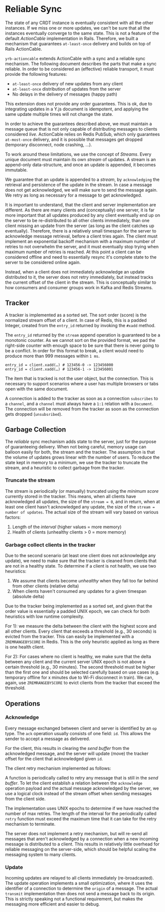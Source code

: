 # Reliable Sync

The state of any CRDT instance is eventually consistent with all the other
instances. If we miss one or more updates, we can't be sure that all the
instances eventually converge to the same state. This is not a feature of the
default *ActionCable* implementation in Rails. Therefore, we built a mechanism
that guarantees `at-least-once` delivery and builds on top of Rails ActionCable.

`yrb-actioncable` extends ActionCable with a sync and a reliable sync mechanism.
The following document describes the parts that make a sync reliable. In order
to be considered an (effective) reliable transport, it must provide the
following features:

- `at-least-once` delivery of new updates from any client
- `at-least-once` distribution of updates from the server
- No delays in the delivery of messages (happy path)

This extension does not provide any order guarantees. This is ok, due to
integrating updates in a Y.js document is idempotent, and applying the same
update multiple times will not change the state.

In order to achieve the guarantees described above, we must maintain a message
queue that is not only capable of distributing messages to clients considered
_live_. ActionCable relies on Redis PubSub, which only guarantees `at-most-once`
delivery, and it is possible that messages get dropped (temporary disconnect,
node crashing, …).

To work around these limitations, we use the concept of _Streams_. Every unique
document must maintain its own _stream_ of updates. A stream is an append-only
data-structure, and once an update is appended, it becomes immutable.

We guarantee that an update is appended to a _stream_, by `acknowledging` the
retrieval and persistence of the update in the stream. In case a message does
not get acknowledged, we will make sure to send the message again. We retry as
long as necessary for a message to get acknowledged.

It is  important to understand, that the client and server implementation
are different. As there are many clients and (conceptually) one server, it is
far more important that all updates produced by any client eventually end up on
the server to be re-distributed to all other clients immediately, than one
client missing an update from the server (as long as the client catches up
eventually).
Therefore, there is a relatively small timespan for the server to acknowledge
message retrieval, before a client tries again. The client must implement an
exponential backoff mechanism with a maximum number of retries to not overwhelm
the server, and it must eventually stop trying when maximum number of retries is
reached. At this point a client can be considered offline and need to
essentially resync it's complete state to the server to be considered online
again.

Instead, when a client does not immediately acknowledge an update distributed to
it, the server does not retry immediately, but instead tracks the current
offset of the client in the stream. This is conceptually similar to how
consumers and consumer groups work in Kafka and Redis Streams.

## Tracker

A tracker is implemented as a sorted set. The sort order (score) is the
normalized stream offset of a client. In case of Redis, this is a padded
Integer, created from the `entry_id` returned by invoking the `#xadd` method.

The `entry_id` returned by the `stream` append operation is guaranteed to be a
monotonic counter. As we cannot sort on the provided format, we pad the
right-side counter with enough space to be sure that there is never going to be
a conflict. In order for this format to break, a client would need to produce
more than 999 messages within `1 ms`.

```
entry_id = client.xadd(…) # 123456-0 -> 123456000
entry_id = client.xadd(…) # 123456-1 -> 123456001
```

The item that is tracked is not the user object, but the connection. This is
necessary to support scenarios where a user has multiple browsers or tabs open
with the same document.

A connection is added to the tracker as soon as a connection `subscribes` to a
`channel`, and a `channel` must always have a `1:1` relation with a `Document`.
The connection will be removed from the tracker as soon as the connection gets
dropped (`unsubsribed`).

## Garbage Collection

The _reliable_ sync mechanism adds state to the server, just for the purpose of
guaranteeing delivery. When not being careful, memory usage can balloon easily
for both, the stream and the tracker. The assumption is that the volume of
updates grows linear with the number of users. To reduce the state kept in
memory to a minimum, we use the tracker to truncate the stream, and a heuristic
to collect garbage from the tracker.

### Truncate the stream

The stream is periodically (or manually) truncated using the _minimum score_
currently stored in the tracker. This means, when all clients have acknowledged
all updates, the size of the `stream = 0`, and in return, when at least one
client hasn't acknowledged any update, the size of the
`stream = number of updates`. The actual size of the stream will vary based on
various factors:
1. Length of the _interval_ (higher values = more memory)
2. Health of clients (unhealthy clients > 0 = more memory)

### Garbage collect clients in the tracker

Due to the second scenario (at least one client does not acknowledge any
update), we need to make sure that the tracker is cleaned from clients that are
not in a healthy state. To determine if a client is not health, we use two
heuristics:

1. We assume that clients become _unhealthy_ when they fall too far behind from other clients (relative delta)
2. When clients haven't consumed any updates for a given timespan (absolute delta)

Due to the tracker being implemented as a sorted set, and given that the order
value is essentially a padded UNIX epoch, we can check for both heuristics with
low runtime complexity.

For 1): we measure the delta between the client with the highest score and all
other clients. Every client that exceeds a threshold (e.g., 30 seconds) is
evicted from the tracker. This can easily be implemented with a
`ZREMRANGEBYSCORE` in Redis. This is the only heuristic applied as long as there
is one health client.

For 2): For cases where no client is healthy, we make sure that the delta
between any client and the current server UNIX epoch is not above a certain
threshold (e.g., 30 minutes). The second threshold must be higher than the first
one and should be selected carefully based on use cases (e.g. temporary offline
for x minutes due to Wi-Fi disconnect in train). We can, again, use
`ZREMRANGEBYSCORE` to evict clients from the tracker that exceed the threshold.

## Operations

### Acknowledge

Every message exchanged between client and server is identified by an `op` type.
The `ack` operation usually consists of one field: `id`. This allows the sender
to accept a message as delivered.

For the client, this results in clearing the _send buffer_ from the acknowledged
message, and the server will update (move) the tracker offset for the client
that acknowledged given `id`.

The client retry mechanism implemented as follows:

A function is periodically called to retry any message that is still in the
_send buffer_. To let the client establish a relation between the `acknowledge`
operation payload and the actual message acknowledged by the server, we use a
logical clock instead of the stream offset when sending messages from the client
side.

The implementation uses UNIX epochs to determine if we have reached the number
of max retries. The length of the interval for the periodically called `retry`
function must exceed the maximum time that it can take for the retry mechanism
to terminate.

The server does not implement a retry mechanism, but will re-send all messages
that aren't acknowledged by a connection when a new incoming message is
distributed to a client. This results in relatively little overhead for reliable
messaging on the server-side, which should be helpful scaling the messaging
system to many clients.

### Update

Incoming updates are relayed to all clients immediately (re-broadcasted). The
update operation implements a small optimization, where it uses the identifier
of a connection to determine the `origin` of a message. The actual `transmit`
implementation then does not send a message back to its origin. This is strictly
speaking not a functional requirement, but makes the messaging more efficient
and easier to debug.
